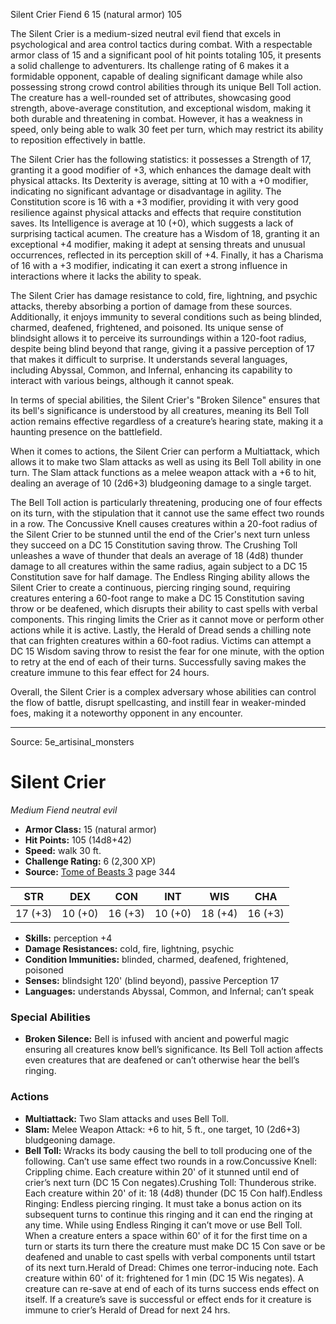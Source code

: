 <MonsterName/>Silent Crier</MonsterName>
<CreatureType/>Fiend</CreatureType>
<CR/>6</CR>
<AC/>15 (natural armor)</AC>
<HP/>105</HP>
<summary>The Silent Crier is a medium-sized neutral evil fiend that excels in psychological and area control tactics during combat. With a respectable armor class of 15 and a significant pool of hit points totaling 105, it presents a solid challenge to adventurers. Its challenge rating of 6 makes it a formidable opponent, capable of dealing significant damage while also possessing strong crowd control abilities through its unique Bell Toll action. The creature has a well-rounded set of attributes, showcasing good strength, above-average constitution, and exceptional wisdom, making it both durable and threatening in combat. However, it has a weakness in speed, only being able to walk 30 feet per turn, which may restrict its ability to reposition effectively in battle.</summary>

<detail>

The Silent Crier has the following statistics: it possesses a Strength of 17, granting it a good modifier of +3, which enhances the damage dealt with physical attacks. Its Dexterity is average, sitting at 10 with a +0 modifier, indicating no significant advantage or disadvantage in agility. The Constitution score is 16 with a +3 modifier, providing it with very good resilience against physical attacks and effects that require constitution saves. Its Intelligence is average at 10 (+0), which suggests a lack of surprising tactical acumen. The creature has a Wisdom of 18, granting it an exceptional +4 modifier, making it adept at sensing threats and unusual occurrences, reflected in its perception skill of +4. Finally, it has a Charisma of 16 with a +3 modifier, indicating it can exert a strong influence in interactions where it lacks the ability to speak.

The Silent Crier has damage resistance to cold, fire, lightning, and psychic attacks, thereby absorbing a portion of damage from these sources. Additionally, it enjoys immunity to several conditions such as being blinded, charmed, deafened, frightened, and poisoned. Its unique sense of blindsight allows it to perceive its surroundings within a 120-foot radius, despite being blind beyond that range, giving it a passive perception of 17 that makes it difficult to surprise. It understands several languages, including Abyssal, Common, and Infernal, enhancing its capability to interact with various beings, although it cannot speak.

In terms of special abilities, the Silent Crier's "Broken Silence" ensures that its bell's significance is understood by all creatures, meaning its Bell Toll action remains effective regardless of a creature’s hearing state, making it a haunting presence on the battlefield. 

When it comes to actions, the Silent Crier can perform a Multiattack, which allows it to make two Slam attacks as well as using its Bell Toll ability in one turn. The Slam attack functions as a melee weapon attack with a +6 to hit, dealing an average of 10 (2d6+3) bludgeoning damage to a single target.

The Bell Toll action is particularly threatening, producing one of four effects on its turn, with the stipulation that it cannot use the same effect two rounds in a row. The Concussive Knell causes creatures within a 20-foot radius of the Silent Crier to be stunned until the end of the Crier's next turn unless they succeed on a DC 15 Constitution saving throw. The Crushing Toll unleashes a wave of thunder that deals an average of 18 (4d8) thunder damage to all creatures within the same radius, again subject to a DC 15 Constitution save for half damage. The Endless Ringing ability allows the Silent Crier to create a continuous, piercing ringing sound, requiring creatures entering a 60-foot range to make a DC 15 Constitution saving throw or be deafened, which disrupts their ability to cast spells with verbal components. This ringing limits the Crier as it cannot move or perform other actions while it is active. Lastly, the Herald of Dread sends a chilling note that can frighten creatures within a 60-foot radius. Victims can attempt a DC 15 Wisdom saving throw to resist the fear for one minute, with the option to retry at the end of each of their turns. Successfully saving makes the creature immune to this fear effect for 24 hours.

Overall, the Silent Crier is a complex adversary whose abilities can control the flow of battle, disrupt spellcasting, and instill fear in weaker-minded foes, making it a noteworthy opponent in any encounter.</detail>



---

Source: 5e_artisinal_monsters

# Silent Crier

*Medium* *Fiend* *neutral evil*

- **Armor Class:** 15 (natural armor)
- **Hit Points:** 105 (14d8+42)
- **Speed:** walk 30 ft.
- **Challenge Rating:** 6 (2,300 XP)
- **Source:** [Tome of Beasts 3](https://koboldpress.com/kpstore/product/tome-of-beasts-3-for-5th-edition/) page 344

| STR | DEX | CON | INT | WIS | CHA |
| --- | --- | --- | --- | --- | --- |
| 17 (+3) | 10 (+0) | 16 (+3) | 10 (+0) | 18 (+4) | 16 (+3) |

- **Skills:** perception +4
- **Damage Resistances:** cold, fire, lightning, psychic
- **Condition Immunities:** blinded, charmed, deafened, frightened, poisoned
- **Senses:** blindsight 120' (blind beyond), passive Perception 17
- **Languages:** understands Abyssal, Common, and Infernal; can’t speak

### Special Abilities

- **Broken Silence:** Bell is infused with ancient and powerful magic ensuring all creatures know bell’s significance. Its Bell Toll action affects even creatures that are deafened or can’t otherwise hear the bell’s ringing.

### Actions

- **Multiattack:** Two Slam attacks and uses Bell Toll.
- **Slam:** Melee Weapon Attack: +6 to hit, 5 ft., one target, 10 (2d6+3) bludgeoning damage.
- **Bell Toll:** Wracks its body causing the bell to toll producing one of the following. Can’t use same effect two rounds in a row.Concussive Knell: Crippling chime. Each creature within 20' of it stunned until end of crier’s next turn (DC 15 Con negates).Crushing Toll: Thunderous strike. Each creature within 20' of it: 18 (4d8) thunder (DC 15 Con half).Endless Ringing: Endless piercing ringing. It must take a bonus action on its subsequent turns to continue this ringing and it can end the ringing at any time. While using Endless Ringing it can’t move or use Bell Toll. When a creature enters a space within 60' of it for the first time on a turn or starts its turn there the creature must make DC 15 Con save or be deafened and unable to cast spells with verbal components until tstart of its next turn.Herald of Dread: Chimes one terror-inducing note. Each creature within 60' of it: frightened for 1 min (DC 15 Wis negates). A creature can re-save at end of each of its turns success ends effect on itself. If a creature’s save is successful or effect ends for it creature is immune to crier’s Herald of Dread for next 24 hrs.




